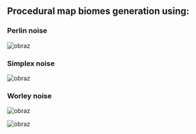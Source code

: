 ## Procedural map biomes generation using:
### Perlin noise
![obraz](https://github.com/LucCogito/PerlinNoiseBiomes/assets/142748102/7d3a7d60-6df3-4e33-b01d-adb852349ea8)

### Simplex noise
![obraz](https://github.com/LucCogito/PerlinNoiseBiomes/assets/142748102/067967cb-0752-4059-abf6-16accf41aae3)

### Worley noise
![obraz](https://github.com/LucCogito/PerlinNoiseBiomes/assets/142748102/1d09ce4e-ec4c-480e-97c1-200cdfe8f1eb)

![obraz](https://github.com/LucCogito/PerlinNoiseBiomes/assets/142748102/f19d35ef-1d36-4f80-b69f-cecf3be62600)
